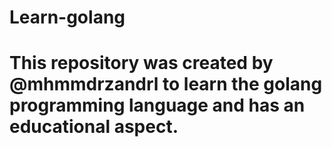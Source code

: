 # Learn-golang
 
# This repository was created by @mhmmdrzandrl to learn the golang programming language and has an educational aspect.

